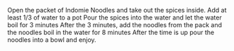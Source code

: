 Open the packet of Indomie Noodles and take out the spices inside.
Add at least 1/3 of water to a pot
Pour the spices into the water and let the water boil for 3 minutes
After the 3 minutes, add the noodles from the pack and the noodles boil in the water for 8 minutes
After the time is up pour the noodles into a bowl and enjoy.